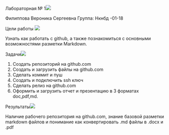 ﻿Лабораторная № 1![](Aspose.Words.c5fe5220-e3a0-4a85-968a-b43ece16330f.001.png)

Филиппова Вероника Сергеевна Группа: Нкнбд -01-18

Цели работы ![](Aspose.Words.c5fe5220-e3a0-4a85-968a-b43ece16330f.001.png)

Узнать как работать с github, а также познакомиться с основными возможностями разметки Markdown.

Задачи![](Aspose.Words.c5fe5220-e3a0-4a85-968a-b43ece16330f.001.png)

1. Создать репозиторий на github.com
1. Создать и загрузить файлы на github.com
1. Сделать коммит и пуш
1. Создать и подключить ssh ключ
1. Сделать релиз на github.com
1. Оформить и загрузить отчет и презентацию в 3 форматах doc,pdf,md.

Результаты![](Aspose.Words.c5fe5220-e3a0-4a85-968a-b43ece16330f.001.png)

Наличие рабочего репозитория на github.com, знание базовой разметки markdown файлов и понимание как конвертировать .md файлы в .docx и .pdf
